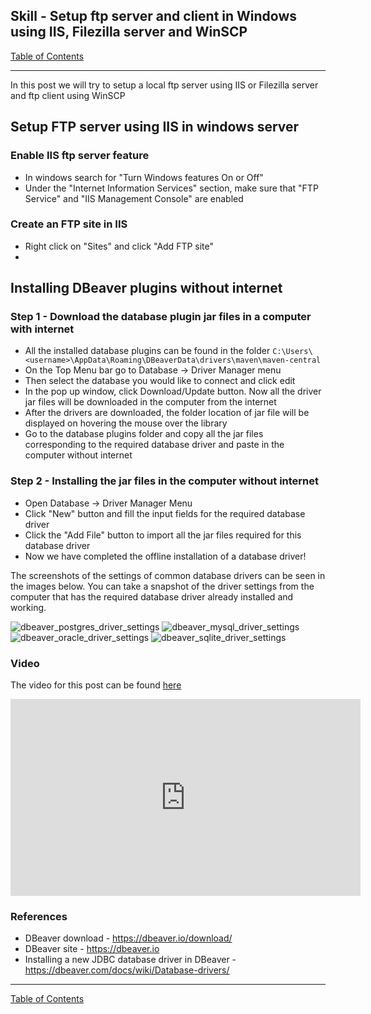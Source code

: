 ## Skill - Setup ftp server and client in Windows using IIS, Filezilla server and WinSCP

[Table of Contents](https://nagasudhir.blogspot.com/2020/04/taming-python-table-of-contents.html)

<hr/>

In this post we will try to setup a local ftp server using IIS or Filezilla server and ftp client using WinSCP

## Setup FTP server using IIS in windows server
### Enable IIS ftp server feature
* In windows search for "Turn Windows features On or Off" 
* Under the "Internet Information Services" section, make sure that "FTP Service" and "IIS Management Console" are enabled

### Create an FTP site in IIS
* Right click on "Sites" and click "Add FTP site"
* 


## Installing DBeaver plugins without internet
### Step 1 - Download the database plugin jar files in a computer with internet  
* All the installed database plugins can be found in the folder
```C:\Users\<username>\AppData\Roaming\DBeaverData\drivers\maven\maven-central```
* On the Top Menu bar go to Database -> Driver Manager menu
* Then select the database you would like to connect and click edit
* In the pop up window, click Download/Update button. Now all the driver jar files will be downloaded in the computer from the internet
* After the drivers are downloaded, the folder location of jar file will be displayed on hovering the mouse over the library
* Go to the database plugins folder and copy all the jar files corresponding to the required database driver and paste in the computer without internet

### Step 2 - Installing the jar files in the computer without internet
* Open Database -> Driver Manager Menu
* Click "New" button and fill the input fields for the required database driver
* Click the "Add File" button to import all the jar files required for this database driver
* Now we have completed the offline installation of a database driver!

 The screenshots of the settings of common database drivers can be seen in the images below. You can take a snapshot of the driver settings from the computer that has the required database driver already installed and working.
 
 ![dbeaver_postgres_driver_settings](https://github.com/nagasudhirpulla/taming_python/raw/master/blog/skills/assets/img/dbeaver_postgres_driver_settings.png)
 ![dbeaver_mysql_driver_settings](https://github.com/nagasudhirpulla/taming_python/raw/master/blog/skills/assets/img/dbeaver_mysql_driver_settings.png)
 ![dbeaver_oracle_driver_settings](https://github.com/nagasudhirpulla/taming_python/raw/master/blog/skills/assets/img/dbeaver_oracle_driver_settings.png)
 ![dbeaver_sqlite_driver_settings](https://github.com/nagasudhirpulla/taming_python/raw/master/blog/skills/assets/img/dbeaver_sqlite_driver_settings.png)
 ### Video
The video for this post can be found [here](https://youtu.be/QvW1TBpimcs)

<iframe width="560" height="315" src="https://www.youtube.com/embed/QvW1TBpimcs" title="YouTube video player" frameborder="0" allow="accelerometer; autoplay; clipboard-write; encrypted-media; gyroscope; picture-in-picture" allowfullscreen></iframe>
 
### References
* DBeaver download - https://dbeaver.io/download/
* DBeaver site - https://dbeaver.io
* Installing a new JDBC database driver in DBeaver - https://dbeaver.com/docs/wiki/Database-drivers/

<hr/>

[Table of Contents](https://nagasudhir.blogspot.com/2020/04/taming-python-table-of-contents.html)




<!--stackedit_data:
eyJoaXN0b3J5IjpbLTcyODUxMzE0NywtMjI4MDgwMTk2LDM1Nz
E3NjkzMF19
-->